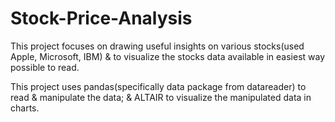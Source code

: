 # Stock-Price-Analysis



This project focuses on drawing useful insights on various stocks(used Apple, Microsoft, IBM) & to visualize the stocks data available in easiest way possible to read.

This project uses pandas(specifically data package from datareader) to read & manipulate the data; & ALTAIR to visualize the manipulated data in charts.
